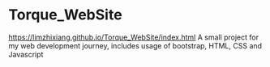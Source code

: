 # Torque_WebSite
https://limzhixiang.github.io/Torque_WebSite/index.html
A small project for my web development journey, includes usage of bootstrap, HTML, CSS and Javascript
